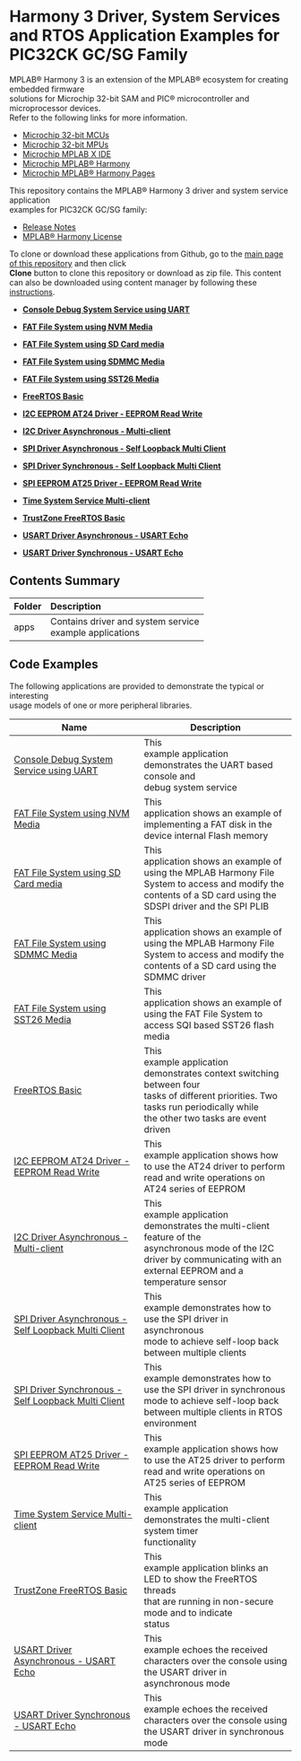 # Harmony 3 Driver, System Services and RTOS Application Examples for PIC32CK GC/SG Family

MPLAB® Harmony 3 is an extension of the MPLAB® ecosystem for creating embedded firmware<br /> solutions for Microchip 32-bit SAM and PIC® microcontroller and microprocessor devices.<br /> Refer to the following links for more information.

-   [Microchip 32-bit MCUs](https://www.microchip.com/design-centers/32-bit)
-   [Microchip 32-bit MPUs](https://www.microchip.com/design-centers/32-bit-mpus)
-   [Microchip MPLAB X IDE](https://www.microchip.com/mplab/mplab-x-ide)
-   [Microchip MPLAB® Harmony](https://www.microchip.com/mplab/mplab-harmony)
-   [Microchip MPLAB® Harmony Pages](https://microchip-mplab-harmony.github.io/)

This repository contains the MPLAB® Harmony 3 driver and system service application<br /> examples for PIC32CK GC/SG family:

-   [Release Notes](GUID-18B2DC3F-581C-4F04-9121-ADF2D1F24ADD.md)
-   [MPLAB® Harmony License](GUID-5AE41BEF-D04E-41F6-AA77-5469CF13B183.md)

To clone or download these applications from Github, go to the [main page of this repository](https://github.com/Microchip-MPLAB-Harmony/core_apps_pic32ck_sg_gc) and then click<br /> **Clone** button to clone this repository or download as zip file. This content<br /> can also be downloaded using content manager by following these [instructions](https://github.com/Microchip-MPLAB-Harmony/contentmanager/wiki).

-   **[Console Debug System Service using UART](GUID-FBAE5B36-1AA6-476F-8AA0-580D0E744C34.md)**  

-   **[FAT File System using NVM Media](GUID-ECD516C0-34CF-4AA6-AF59-E0CBA1F73C6D.md)**  

-   **[FAT File System using SD Card media](GUID-F4E0FE99-F4C0-42D9-A9E9-BD5D7710FEAF.md)**  

-   **[FAT File System using SDMMC Media](GUID-56D766EB-FB9F-43B7-AC20-A2F74F1815F3.md)**  

-   **[FAT File System using SST26 Media](GUID-55B701F6-8512-4682-87E0-43FBA75241F3.md)**  

-   **[FreeRTOS Basic](GUID-EC2D3F60-C22A-41DF-B3EF-B5AA9DB96822.md)**  

-   **[I2C EEPROM AT24 Driver - EEPROM Read Write](GUID-33CD8CDB-0540-4AA4-A9C9-B65A516C244E.md)**  

-   **[I2C Driver Asynchronous - Multi-client](GUID-B04B995C-9153-4D22-B3E6-E7F74701326A.md)**  

-   **[SPI Driver Asynchronous - Self Loopback Multi Client](GUID-19A81395-C113-407C-9DB3-1D934B806947.md)**  

-   **[SPI Driver Synchronous - Self Loopback Multi Client](GUID-29CACE5D-97F7-4D17-9F45-79D9CD8EB73D.md)**  

-   **[SPI EEPROM AT25 Driver - EEPROM Read Write](GUID-75202664-73A7-4FFD-8809-2F2A857F8A09.md)**  

-   **[Time System Service Multi-client](GUID-7AFD1165-75ED-4696-9FC9-19478FDA2D0F.md)**  

-   **[TrustZone FreeRTOS Basic](GUID-3CC939E6-AF1D-484C-9382-4CECB2435DE4.md)**  

-   **[USART Driver Asynchronous - USART Echo](GUID-ABB48252-33BE-45BD-AF7E-65362612A876.md)**  

-   **[USART Driver Synchronous - USART Echo](GUID-553D1AC7-35C0-4759-ABFC-0C3440F7B91B.md)**  


## Contents Summary

|Folder|Description|
|:-----|:----------|
|apps|Contains driver and system service<br /> example applications|

## Code Examples

The following applications are provided to demonstrate the typical or interesting<br /> usage models of one or more peripheral libraries.

|Name|Description|
|----|-----------|
|[Console Debug System Service using UART](GUID-FBAE5B36-1AA6-476F-8AA0-580D0E744C34.md)|This<br /> example application demonstrates the UART based console and<br /> debug system service|
|[FAT File System using NVM Media](GUID-ECD516C0-34CF-4AA6-AF59-E0CBA1F73C6D.md)|This<br /> application shows an example of implementing a FAT disk in the<br /> device internal Flash memory|
|[FAT File System using SD Card media](GUID-F4E0FE99-F4C0-42D9-A9E9-BD5D7710FEAF.md)|This<br /> application shows an example of using the MPLAB Harmony File<br /> System to access and modify the contents of a SD card using the<br /> SDSPI driver and the SPI PLIB|
|[FAT File System using SDMMC Media](GUID-56D766EB-FB9F-43B7-AC20-A2F74F1815F3.md)|This<br /> application shows an example of using the MPLAB Harmony File<br /> System to access and modify the contents of a SD card using the<br /> SDMMC driver|
|[FAT File System using SST26 Media](GUID-55B701F6-8512-4682-87E0-43FBA75241F3.md)|This<br /> application shows an example of using the FAT File System to<br /> access SQI based SST26 flash media|
|[FreeRTOS Basic](GUID-EC2D3F60-C22A-41DF-B3EF-B5AA9DB96822.md)|This<br /> example application demonstrates context switching between four<br /> tasks of different priorities. Two tasks run periodically while<br /> the other two tasks are event driven|
|[I2C EEPROM AT24 Driver - EEPROM Read Write](GUID-33CD8CDB-0540-4AA4-A9C9-B65A516C244E.md)|This<br /> example application shows how to use the AT24 driver to perform<br /> read and write operations on AT24 series of EEPROM|
|[I2C Driver Asynchronous - Multi-client](GUID-B04B995C-9153-4D22-B3E6-E7F74701326A.md)|This<br /> example application demonstrates the multi-client feature of the<br /> asynchronous mode of the I2C driver by communicating with an<br /> external EEPROM and a temperature sensor|
|[SPI Driver Asynchronous - Self Loopback Multi Client](GUID-19A81395-C113-407C-9DB3-1D934B806947.md)|This<br /> example demonstrates how to use the SPI driver in asynchronous<br /> mode to achieve self-loop back between multiple clients|
|[SPI Driver Synchronous - Self Loopback Multi Client](GUID-29CACE5D-97F7-4D17-9F45-79D9CD8EB73D.md)|This<br /> example demonstrates how to use the SPI driver in synchronous<br /> mode to achieve self-loop back between multiple clients in RTOS<br /> environment|
|[SPI EEPROM AT25 Driver - EEPROM Read Write](GUID-75202664-73A7-4FFD-8809-2F2A857F8A09.md)|This<br /> example application shows how to use the AT25 driver to perform<br /> read and write operations on AT25 series of EEPROM|
|[Time System Service Multi-client](GUID-7AFD1165-75ED-4696-9FC9-19478FDA2D0F.md)|This<br /> example application demonstrates the multi-client system timer<br /> functionality|
|[TrustZone FreeRTOS Basic](GUID-3CC939E6-AF1D-484C-9382-4CECB2435DE4.md)|This<br /> example application blinks an LED to show the FreeRTOS threads<br /> that are running in non-secure mode and to indicate<br /> status|
|[USART Driver Asynchronous - USART Echo](GUID-ABB48252-33BE-45BD-AF7E-65362612A876.md)|This<br /> example echoes the received characters over the console using<br /> the USART driver in asynchronous mode|
|[USART Driver Synchronous - USART Echo](GUID-553D1AC7-35C0-4759-ABFC-0C3440F7B91B.md)|This<br /> example echoes the received characters over the console using<br /> the USART driver in synchronous mode|

